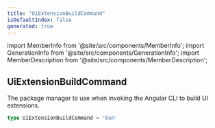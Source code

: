 ```yaml
---
title: "UiExtensionBuildCommand"
isDefaultIndex: false
generated: true
---
```

<!-- This file was generated from the Vendure source. Do not modify. Instead, re-run the "docs:build" script -->
import MemberInfo from '@site/src/components/MemberInfo';
import GenerationInfo from '@site/src/components/GenerationInfo';
import MemberDescription from '@site/src/components/MemberDescription';


## UiExtensionBuildCommand

<GenerationInfo sourceFile="packages/ui-devkit/src/compiler/types.ts" sourceLine="356" packageName="@vendure/ui-devkit" />

The package manager to use when invoking the Angular CLI to build UI extensions.

```ts title="Signature"
type UiExtensionBuildCommand = 'bun'
```
